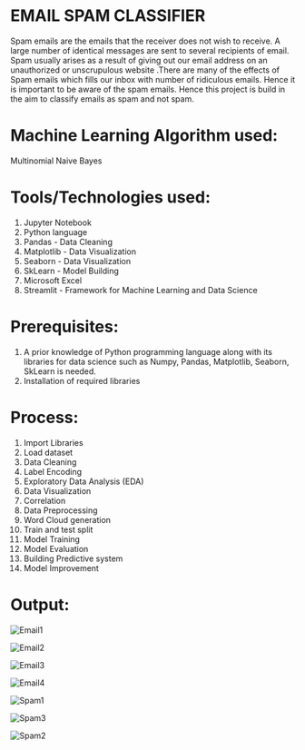 # EMAIL SPAM CLASSIFIER
Spam emails are the emails that the receiver does not wish to receive. A large number of identical messages are sent to several recipients of email. Spam  usually arises as a result of giving out our email address on an unauthorized or unscrupulous website .There are many of the effects of Spam emails which fills our inbox with number of ridiculous emails.  Hence it is important to be aware of the spam emails.  Hence this project is build in the aim to classify emails as spam and not spam.

# Machine Learning Algorithm used:
Multinomial Naive Bayes

# Tools/Technologies used:
1. Jupyter Notebook
2. Python language
3. Pandas - Data Cleaning
4. Matplotlib - Data Visualization
5. Seaborn - Data Visualization
6. SkLearn - Model Building
7. Microsoft Excel
8. Streamlit - Framework for Machine Learning and Data Science

# Prerequisites:
1. A prior knowledge of Python programming language along with its libraries for data science such as Numpy, Pandas, Matplotlib, Seaborn, SkLearn is needed.
2. Installation of required libraries

# Process:
1. Import Libraries
2. Load dataset
3. Data Cleaning
4. Label Encoding
5. Exploratory Data Analysis (EDA)
6. Data Visualization
7. Correlation
8. Data Preprocessing
9. Word Cloud generation
10. Train and test split
11. Model Training
12. Model Evaluation
13. Building Predictive system
14. Model Improvement

# Output:
![Email1](https://github.com/Navina-Murugadas/Email_Spam_Classifier_DS/assets/72821323/7447e577-cb2a-4368-aa9b-98be001c9af7)

![Email2](https://github.com/Navina-Murugadas/Email_Spam_Classifier_DS/assets/72821323/a1fe6d86-0ee5-4251-81f6-3594e1a34baa)

![Email3](https://github.com/Navina-Murugadas/Email_Spam_Classifier_DS/assets/72821323/74a13a83-4fc8-47b6-bf20-9a3d67d16862)

![Email4](https://github.com/Navina-Murugadas/Email_Spam_Classifier_DS/assets/72821323/bfcbd01a-8407-4fb3-8e61-1044970f6902)

![Spam1](https://github.com/Navina-Murugadas/Email_Spam_Classifier_DS/assets/72821323/df12c9e1-dde8-498b-b69e-4e331de15b26)

![Spam3](https://github.com/Navina-Murugadas/Email_Spam_Classifier_DS/assets/72821323/84161557-e255-4dac-b9dc-d5da6fed2931)

![Spam2](https://github.com/Navina-Murugadas/Email_Spam_Classifier_DS/assets/72821323/d27134a9-714c-4598-a929-7fceafd20025)










